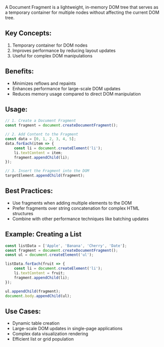 A Document Fragment is a lightweight, in-memory DOM tree that serves as a temporary container for multiple nodes without affecting the current DOM tree.

## Key Concepts:

1. Temporary container for DOM nodes
2. Improves performance by reducing layout updates
3. Useful for complex DOM manipulations

## Benefits:

- Minimizes reflows and repaints
- Enhances performance for large-scale DOM updates
- Reduces memory usage compared to direct DOM manipulation

## Usage:

```javascript
// 1. Create a Document Fragment
const fragment = document.createDocumentFragment();

// 2. Add Content to the Fragment
const data = [0, 1, 2, 3, 4, 5];
data.forEach(item => {
    const li = document.createElement('li');
    li.textContent = item;
    fragment.appendChild(li);
});

// 3. Insert the Fragment into the DOM
targetElement.appendChild(fragment);
```

## Best Practices:

- Use fragments when adding multiple elements to the DOM
- Prefer fragments over string concatenation for complex HTML structures
- Combine with other performance techniques like batching updates

## Example: Creating a List

```javascript
const listData = ['Apple', 'Banana', 'Cherry', 'Date'];
const fragment = document.createDocumentFragment();
const ul = document.createElement('ul');

listData.forEach(fruit => {
    const li = document.createElement('li');
    li.textContent = fruit;
    fragment.appendChild(li);
});

ul.appendChild(fragment);
document.body.appendChild(ul);
```

## Use Cases:

- Dynamic table creation
- Large-scale DOM updates in single-page applications
- Complex data visualization rendering
- Efficient list or grid population